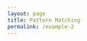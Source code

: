 ```yaml
---
layout: page
title: Pattern Matching
permalink: /example-2
---
```


<script src="bundle-z.js"></script>
<script src="https://cdnjs.cloudflare.com/ajax/libs/tone/14.8.13/Tone.js" integrity="sha512-SAB2YrHeaZfb6W1w+tAMm+IUICzUMyf7TJ8upY+NjLYl8jseufUW4yYzoSHfNL9N2rzDlw5PWJrf7rPIQ6VhNw==" crossorigin="anonymous"></script>

<script>
const synth = new Tone.Synth().toDestination();
const person = { name: 'Maria' }
z.matches(person)(
  (x = { name: 'John' }) => console.log('John you are not welcome!'),
  (x)                    => synth.triggerAttackRelease("C4", "8n")
)
</script>
